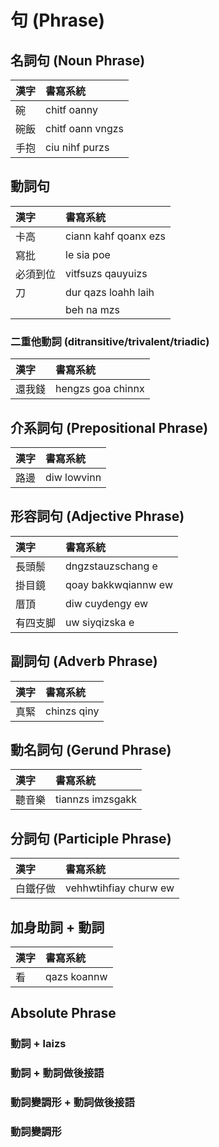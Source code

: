 # 句 (Phrase)

## 名詞句 (Noun Phrase)

| 漢字 | 書寫系統 |
| :--- | :--- |
| 碗 | chitf oanny |
| 碗飯 | chitf oann vngzs |
| 手抱 | ciu nihf purzs |

## 動詞句

| 漢字 | 書寫系統 |
| :--- | :--- |
| 卡高 | ciann kahf qoanx ezs |
| 寫批 | le sia poe |
| 必須到位 | vitfsuzs qauyuizs |
| 刀 | dur qazs loahh laih |
|| beh na mzs |

### 二重他動詞 (ditransitive/trivalent/triadic)

| 漢字 | 書寫系統 |
| :--- | :--- |
| 還我錢 | hengzs goa chinnx |

## 介系詞句 (Prepositional Phrase)

| 漢字 | 書寫系統 |
| :--- | :--- |
| 路邊 | diw lowvinn |

## 形容詞句 (Adjective Phrase)

| 漢字 | 書寫系統 |
| :--- | :--- |
| 長頭鬃 | dngzstauzschang e |
| 掛目鏡 | qoay bakkwqiannw ew |
| 厝頂 | diw cuydengy ew |
| 有四支脚 | uw siyqizska e |

## 副詞句 (Adverb Phrase)

| 漢字 | 書寫系統 |
| :--- | :--- |
| 真緊 | chinzs qiny |

## 動名詞句 (Gerund Phrase)

| 漢字 | 書寫系統 |
| :--- | :--- |
| 聽音樂 | tiannzs imzsgakk |

## 分詞句 (Participle Phrase)

| 漢字 | 書寫系統 |
| :--- | :--- |
| 白鐵仔做 | vehhwtihfiay churw ew |

## 加身助詞 + 動詞

| 漢字 | 書寫系統 |
| :--- | :--- |
| 看 | qazs koannw |

## Absolute Phrase

### 動詞 + laizs

### 動詞 + 動詞做後接語

### 動詞變調形 + 動詞做後接語

### 動詞變調形
